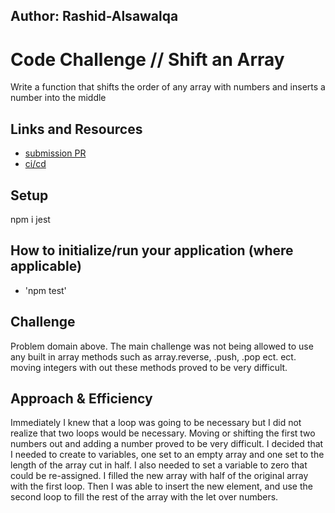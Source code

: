 ## Author: Rashid-Alsawalqa

# Code Challenge // Shift an Array
Write a function that shifts the order of any array with numbers and inserts a number into the middle

## Links and Resources

- [submission PR](https://github.com/401-advanced-javascript-Rashid/data-structures-and-algorithms/pull/2)
- [ci/cd](https://github.com/401-advanced-javascript-Rashid/data-structures-and-algorithms/runs/407909219)

## Setup

npm i jest

## How to initialize/run your application (where applicable)

- 'npm test'

## Challenge

Problem domain above. The main challenge was not being allowed to use any built in array methods such as array.reverse, .push, .pop ect. ect. moving integers with out these methods proved to be very difficult.

## Approach & Efficiency

Immediately I knew that a loop was going to be necessary but I did not realize that two loops would be necessary. Moving or shifting the first two numbers out and adding a number proved to be very difficult. I decided that I needed to create to variables, one set to an empty array and one set to the length of the array cut in half. I also needed to set a variable to zero that could be re-assigned. I filled the new array with half of the original array with the first loop. Then I was able to insert the new element, and use the second loop to fill the rest of the array with the let over numbers.
